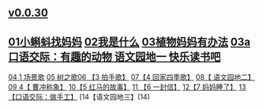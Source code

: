 ## [v0.0.30](https://github.com/shanuan/chinese-grade-2a/edit/master/README.md)
## [01小蝌蚪找妈妈](01) [02我是什么](02) [03植物妈妈有办法](03) [03a 口语交际：有趣的动物 语文园地一 快乐读书吧](03a)
[04 1 场景歌](04) [05 树之歌](05)[06 【3 拍手歌】](06) [07【4 回家四季歌】](07) [08【 语文园地二】](08)[09 4【 曹冲称象】](09) [10【5 红马的故事】](10) [11 【6 一封信】](11) [12【7 妈妈睡了】](12) [13【口语交际：做手工】](13) [14【语文园地三】(14)
